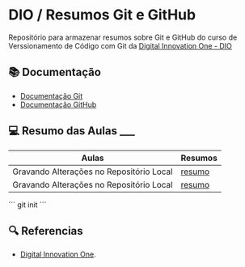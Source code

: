 
# DIO / Resumos Git e GitHub

Repositório para armazenar resumos sobre Git e GitHub do curso de Verssionamento de Código com Git da [Digital Innovation One - DIO](https://www.dio.me/) 

## 📚 Documentação 
 - [Documentação Git](https://git-scm.com/doc)
 - [Documentação GitHub](https://docs.github.com/)

## 💻 Resumo das Aulas ___

| Aulas | Resumos |
| ----- | ------------ |
| Gravando Alterações no Repositório Local | [resumo]() |
| Gravando Alterações no Repositório Local | [resumo]() |

´´´
git init
´´´

## 🔍 Referencias
 - [Digital Innovation One]().
 
